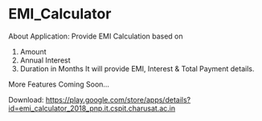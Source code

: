 # EMI_Calculator

About Application: Provide EMI Calculation based on

1. Amount
2. Annual Interest
3. Duration in Months
It will provide EMI, Interest & Total Payment details.

More Features Coming Soon...

Download: https://play.google.com/store/apps/details?id=emi_calculator_2018_pnp.it.cspit.charusat.ac.in
